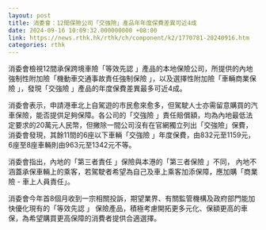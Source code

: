 ```yaml
---
layout: post
title: 消委會：12間保險公司「交強險」產品年年度保費差異可近4成
date: 2024-09-16 10:09:32.000000000 +08:00
link: https://news.rthk.hk/rthk/ch/component/k2/1770781-20240916.htm
categories: rthk
---
```


消委會檢視12間承保跨境車險「等效先認 」產品的本地保險公司，所提供的內地強制性附加險「機動車交通事故責任強制保險 」，以及選擇性附加險「車輛商業保險 」，發現「交強險 」產品的年度保費差異最多可近4成。


消委會表示，申請港車北上自駕遊的市民愈來愈多，但駕駛人士亦需留意購買的汽車保險，能否提供足夠保障。各公司的「交強險 」責任賠償額，均為內地最低法定要求的20萬元人民幣，但撇除一間公司沒有在官網獨立列出「交強險」保費，消委會發現，其餘11間的6座以下車輛「交強險 」年度保費，由832元至1159元，6座至8座車輛則由963元至1342元不等。

消委會指出，內地的「第三者責任 」保險與本港的「第三者保險 」不同， 內地不涵蓋承保車輛上的乘客，若駕駛者希望為自己及車上乘客加添保障，應加購「商業險 - 車上人員責任」。

消委會今年首8個月收到一宗相關投訴，期望業界、有關監管機構及政府部門能加快優化現有的「等效先認 」 保險產品，積極考慮開拓更多元化、保額更高的車保，為希望購買更高保障的消費者提供合適選擇。
